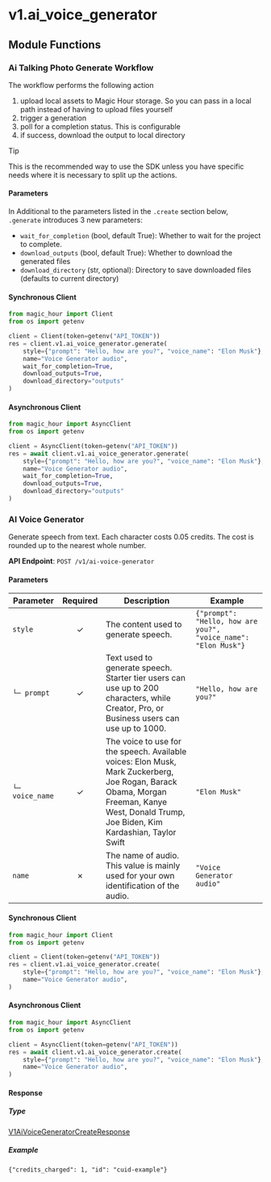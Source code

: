 # v1.ai_voice_generator

## Module Functions

<!-- CUSTOM DOCS START -->

### Ai Talking Photo Generate Workflow <a name="generate"></a>

The workflow performs the following action

1. upload local assets to Magic Hour storage. So you can pass in a local path instead of having to upload files yourself
2. trigger a generation
3. poll for a completion status. This is configurable
4. if success, download the output to local directory

> [!TIP]
> This is the recommended way to use the SDK unless you have specific needs where it is necessary to split up the actions.

#### Parameters

In Additional to the parameters listed in the `.create` section below, `.generate` introduces 3 new parameters:

- `wait_for_completion` (bool, default True): Whether to wait for the project to complete.
- `download_outputs` (bool, default True): Whether to download the generated files
- `download_directory` (str, optional): Directory to save downloaded files (defaults to current directory)

#### Synchronous Client

```python
from magic_hour import Client
from os import getenv

client = Client(token=getenv("API_TOKEN"))
res = client.v1.ai_voice_generator.generate(
    style={"prompt": "Hello, how are you?", "voice_name": "Elon Musk"},
    name="Voice Generator audio",
    wait_for_completion=True,
    download_outputs=True,
    download_directory="outputs"
)
```

#### Asynchronous Client

```python
from magic_hour import AsyncClient
from os import getenv

client = AsyncClient(token=getenv("API_TOKEN"))
res = await client.v1.ai_voice_generator.generate(
    style={"prompt": "Hello, how are you?", "voice_name": "Elon Musk"},
    name="Voice Generator audio",
    wait_for_completion=True,
    download_outputs=True,
    download_directory="outputs"
)
```

<!-- CUSTOM DOCS END -->

### AI Voice Generator <a name="create"></a>

Generate speech from text. Each character costs 0.05 credits. The cost is rounded up to the nearest whole number.

**API Endpoint**: `POST /v1/ai-voice-generator`

#### Parameters

| Parameter | Required | Description | Example |
|-----------|:--------:|-------------|--------|
| `style` | ✓ | The content used to generate speech. | `{"prompt": "Hello, how are you?", "voice_name": "Elon Musk"}` |
| `└─ prompt` | ✓ | Text used to generate speech. Starter tier users can use up to 200 characters, while Creator, Pro, or Business users can use up to 1000. | `"Hello, how are you?"` |
| `└─ voice_name` | ✓ | The voice to use for the speech. Available voices: Elon Musk, Mark Zuckerberg, Joe Rogan, Barack Obama, Morgan Freeman, Kanye West, Donald Trump, Joe Biden, Kim Kardashian, Taylor Swift | `"Elon Musk"` |
| `name` | ✗ | The name of audio. This value is mainly used for your own identification of the audio. | `"Voice Generator audio"` |

#### Synchronous Client

```python
from magic_hour import Client
from os import getenv

client = Client(token=getenv("API_TOKEN"))
res = client.v1.ai_voice_generator.create(
    style={"prompt": "Hello, how are you?", "voice_name": "Elon Musk"},
    name="Voice Generator audio",
)

```

#### Asynchronous Client

```python
from magic_hour import AsyncClient
from os import getenv

client = AsyncClient(token=getenv("API_TOKEN"))
res = await client.v1.ai_voice_generator.create(
    style={"prompt": "Hello, how are you?", "voice_name": "Elon Musk"},
    name="Voice Generator audio",
)

```

#### Response

##### Type
[V1AiVoiceGeneratorCreateResponse](/magic_hour/types/models/v1_ai_voice_generator_create_response.py)

##### Example
`{"credits_charged": 1, "id": "cuid-example"}`


